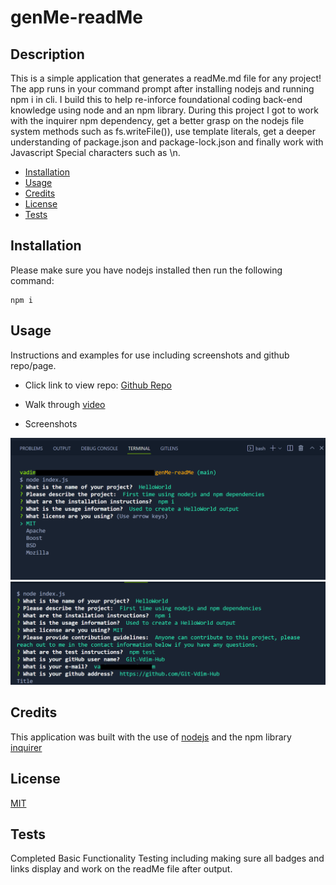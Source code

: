 # genMe-readMe

## Description

This is a simple application that generates a readMe.md file for any project! The app runs in your command prompt after installing nodejs and running npm i in cli. I build this to help re-inforce foundational coding back-end knowledge using node and an npm library. During this project I got to work with the inquirer npm dependency, get a better grasp on the nodejs file system methods such as fs.writeFile()), use template literals, get a deeper understanding of package.json and package-lock.json and finally work with Javascript Special characters such as \n.

* [Installation](#installation)
* [Usage](#usage)
* [Credits](#credits)
* [License](#license)
* [Tests](#Tests)
## Installation

Please make sure you have nodejs installed then run the following command:
```
npm i
```

## Usage

Instructions and examples for use including screenshots and github repo/page.

- Click link to view repo: [Github Repo](https://github.com/Git-Vdim-Hub/genMe-readMe)
- Walk through [video](https://drive.google.com/file/d/1qPaBY7DtE7tYfHUMESCH-QEjW-2nMOGE/view)

- Screenshots

![Main Prompt](./images/screenshot.png)
![Cont](./images/screenshot2.png)

## Credits

This application was built with the use of [nodejs](https://nodejs.dev/en/) and the npm library 
[inquirer](https://www.npmjs.com/package/inquirer)
## License

[MIT](https://choosealicense.com/)

## Tests

Completed Basic Functionality Testing including making sure all badges and links display and work on the readMe file after output.